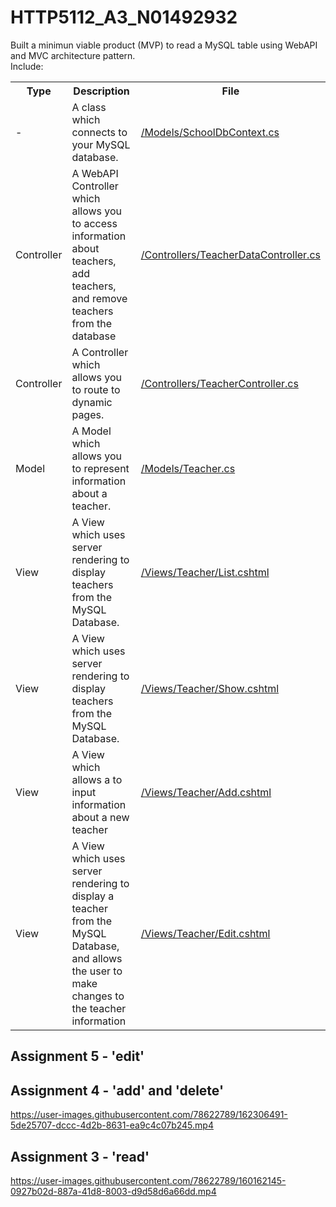 # HTTP5112_A3_N01492932

Built a minimun viable product (MVP) to read a MySQL table using WebAPI and MVC architecture pattern. 
<br>
Include:


<table>
      <tr>
            <th>Type</th>
            <th>Description</th>
             <th>File</th>
      </tr>
      <tr>
            <td>-</td>
            <td>A class which connects to your MySQL database.</td>
            <td><a href="https://github.com/yatyichung/HTTP5112_A3_N01492932/blob/master/HTTP5112_A3_YatYiChung/Models/SchoolDbContext.cs">/Models/SchoolDbContext.cs</a></td>
      </tr>
      <tr>
            <td>Controller</td>
            <td>A WebAPI Controller which allows you to access information about teachers, add teachers, and remove teachers from the database</td>
        <td><a href="https://github.com/yatyichung/HTTP5112_A3_N01492932/blob/master/HTTP5112_A3_YatYiChung/Controllers/TeacherDataController.cs">/Controllers/TeacherDataController.cs</a></td>
      </tr>
     <tr>
            <td>Controller</td>
            <td>A Controller which allows you to route to dynamic pages.</td>
           <td><a href="https://github.com/yatyichung/HTTP5112_A3_N01492932/blob/master/HTTP5112_A3_YatYiChung/Controllers/TeacherController.cs">/Controllers/TeacherController.cs</a></td>
      </tr>
   <tr>
            <td>Model</td>
            <td>A Model which allows you to represent information about a teacher.</td>
         <td><a href="https://github.com/yatyichung/HTTP5112_A3_N01492932/blob/master/HTTP5112_A3_YatYiChung/Models/Teacher.cs">/Models/Teacher.cs</a></td>
      </tr>
   <tr>
            <td>View</td>
            <td>A View which uses server rendering to display teachers from the MySQL Database.</td>
         <td><a href="https://github.com/yatyichung/HTTP5112_A3_N01492932/blob/master/HTTP5112_A3_YatYiChung/Views/Teacher/List.cshtml">/Views/Teacher/List.cshtml</a></td>
      </tr>
    <tr>
            <td>View</td>
            <td>A View which uses server rendering to display teachers from the MySQL Database.</td>
          <td><a href="https://github.com/yatyichung/HTTP5112_A3_N01492932/blob/master/HTTP5112_A3_YatYiChung/Views/Teacher/Show.cshtml">/Views/Teacher/Show.cshtml</a></td>
      </tr>
      <tr>
            <td>View</td>
            <td>A View which allows a to input information about a new teacher</td>
          <td><a href="https://github.com/yatyichung/HTTP5112_A3_N01492932/blob/master/HTTP5112_A3_YatYiChung/Views/Teacher/Add.cshtml">/Views/Teacher/Add.cshtml</a></td>
      </tr>
        <tr>
            <td>View</td>
            <td>A View which uses server rendering to display a teacher from the MySQL Database, and allows the user to make changes to the teacher information</td>
          <td><a href="https://github.com/yatyichung/HTTP5112_A3_N01492932/blob/master/HTTP5112_A3_YatYiChung/Views/Teacher/Edit.cshtml">/Views/Teacher/Edit.cshtml</a></td>
      </tr>
</table>

<h2>Assignment 5 - 'edit'</h2>


<h2>Assignment 4 - 'add' and 'delete'</h2>

https://user-images.githubusercontent.com/78622789/162306491-5de25707-dccc-4d2b-8631-ea9c4c07b245.mp4


<h2>Assignment 3 - 'read'</h2>

https://user-images.githubusercontent.com/78622789/160162145-0927b02d-887a-41d8-8003-d9d58d6a66dd.mp4
